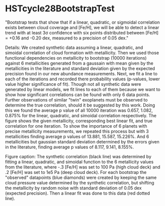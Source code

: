 # HSTcycle28BootstrapTest
"Bootstrap tests that show that if a linear, quadratic, or sigmoidal correlation exists between cloud coverage and [Fe/H], 
we will be able to detect a linear trend with at least 3σ confidence with six points distributed between [Fe/H] = +0.16 and -0.20 dex, measured to a precision of 0.05 dex."

Details:
We created synthetic data assuming a linear, quadratic, and simoidal correlation of cloud formation with metallicity. 
Then we used those functional dependencies on metallicity to bootstrap (10000 iterations) against 6 metallicities generated from a gaussain with mean given by the metallicities in the literature and standard deviation given by the expected precision found in our new abundance measurements. 
Next, we fit a line to each of the iterations and recorded there probability values (p-values, lower value higher significance of fit). 
Though not all synthetic data were generated by linear models, we fit lines to each of them because we want to show how significant correlations can be found with only 6 data points. Further observations of similar "twin" exoplanets must be observed to determine the true correlation, should it be suggested by this work. 
Doing this we found the average p value of all 10000 iteration was 0.657, 1.082, 0.875% for the linear, quadratic, and simoidal correlation respectively. 
The figure shows the given metallicity, corresponding best linear fit, and true correlation for one iteration.
To show the importance of 6 planets with precise metallicity measurements, we repeated this process but with 3 metallicities finding average p values of 13.881, 15.587, 15.226%. 
And 6 metallicities but gaussian standard deviation determined by the errors given in the literature, finding average p values of 8.117, 9.141, 8.155%.

Figure caption:
The synthetic correlation (black line) was determined by fitting a linear, quadratic, and simoidal function to the 6 metallicity values from the literature, where -.3 [Fe/H] was set to 100 Pa (high cloud deck) and .2 [Fe/H] was set to 1e5 Pa (deep cloud deck). 
For each bootstrap the "observed" datapoints (blue diamonds) were created by keeping the same cloud pressure value determined by the synthetic correlation, but shifting the metallicity by random noise with standard deviation of 0.05 dex (expected precision). 
Then a linear fit was done to this data (red dotted line).
